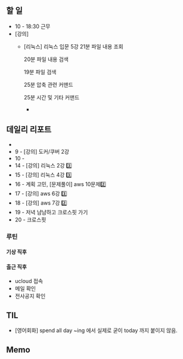 ## 할 일
- 10 - 18:30 근무
- [강의]
	- [리눅스] 리눅스 입문 5강
		21분
		파일 내용 조회

		20분
		파일 내용 검색

		19분
		파일 검색

		25분
		압축 관련 커맨드

		25분
		시간 및 기타 커맨드

		- 
## 데일리 리포트
-
-  9 - [강의] 도커/쿠버 2강
- 10 - 
- 14 - [강의] 리눅스 2강 3️⃣
- 15 - [강의] 리눅스 4강 3️⃣
- 16 - 계획 고민, [문제풀이] aws 10문제2️⃣
- 17 - [강의] aws 6강 3️⃣
- 18 - [강의] aws 7강 2️⃣
- 19 - 저녁 냠냠하고 크로스핏 가기
- 20 - 크로스핏


### 루틴
#### 기상 직후

#### 출근 직후
- ucloud 접속
- 메일 확인
- 전사공지 확인

## TIL
- [영어회화] spend all day ~ing 에서 실제로 굳이 today 까지 붙이지 않음.

## Memo
<!--stackedit_data:
eyJoaXN0b3J5IjpbNjk0MjIwNTk2LDU5MDQzMjQzMCw0MDMxND
I0MTAsMTEyNzIyOTQ3OCwtNjkzNTMzMjkyLDczMDk5ODExNl19

-->